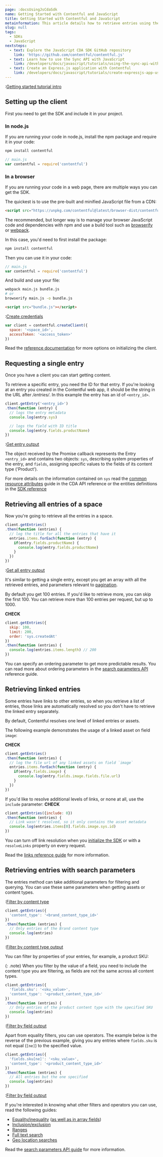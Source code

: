 ```yaml
---
page: :docsUsingJsCdaSdk
name: Getting Started with Contentful and JavaScript
title: Getting Started with Contentful and JavaScript
metainformation: This article details how to retrieve entries using the JavaScript CDA SDK.
slug: null
tags:
  - SDKs
  - JavaScript
nextsteps:
  - text: Explore the JavaScript CDA SDK GitHub repository
    link: 'https://github.com/contentful/contentful.js'
  - text: Learn how to use the Sync API with JavaScript
    link: /developers/docs/javascript/tutorials/using-the-sync-api-with-js/
  - text: Create an Express.js application with Contentful
    link: /developers/docs/javascript/tutorials/create-expressjs-app-using-contentful/
---
```


:[Getting started tutorial intro](../../_partials/getting-started-intro.md)

## Setting up the client

First you need to get the SDK and include it in your project.

### In node.js

If you are running your code in node.js, install the npm package and require it in your code:

```bash
npm install contentful
```

```javascript
// main.js
var contentful = require('contentful')
```

### In a browser

If you are running your code in a web page, there are multiple ways you can get the SDK.

The quickest is to use the pre-built and minified JavaScript file from a CDN:

```html
<script src="https://unpkg.com/contentful@latest/browser-dist/contentful.min.js"></script>
```

The recommended, but longer way is to manage your browser JavaScript code and dependencies with npm and use a build tool such as [browserify](http://browserify.org/) or [webpack](https://webpack.github.io/).

In this case, you'd need to first install the package:

```bash
npm install contentful
```

Then you can use it in your code:

```javascript
// main.js
var contentful = require('contentful')
```

And build and use your file:

```bash
webpack main.js bundle.js
# or
browserify main.js -o bundle.js
```

```html
<script src="bundle.js"></script>
```

:[Create credentials](../../_partials/credentials.md)

```javascript
var client = contentful.createClient({
  space: '<space_id>',
  accessToken: '<access_token>'
})
```

Read the [reference documentation](https://contentful.github.io/contentful.js/contentful/latest/contentful.html) for more options on initializing the client.

## Requesting a single entry

Once you have a client you can start getting content.

To retrieve a specific entry, you need the ID for that entry. If you're looking at an entry you created in the Contentful web app, it should be the string in the URL after _/entries/_. In this example the entry has an id of `<entry_id>`.

```javascript
client.getEntry('<entry_id>')
.then(function (entry) {
  // logs the entry metadata
  console.log(entry.sys)

  // logs the field with ID title
  console.log(entry.fields.productName)
})
```

:[Get entry output](../../_partials/get-entry-output.md)

The object received by the Promise callback represents the Entry `<entry_id>` and contains two objects: `sys`, describing system properties of the entry, and `fields`, assigning specific values to the fields of its content type ('Product').

For more details on the information contained on `sys` read the [common resource attributes](/developers/docs/references/content-delivery-api/#/introduction/common-resource-attributes) guide in the CDA API reference or the entities definitions in the [SDK reference](https://contentful.github.io/contentful.js/contentful/latest/Entities.html)

## Retrieving all entries of a space

Now you're going to retrieve all the entries in a space.

```javascript
client.getEntries()
.then(function (entries) {
  // log the title for all the entries that have it
  entries.items.forEach(function (entry) {
    if(entry.fields.productName) {
      console.log(entry.fields.productName)
    }
  })
})
```

:[Get all entry output](../../_partials/get-all-entry-output.md)

It's similar to getting a single entry, except you get an array with all the retrieved entries, and parameters relevant to [pagination](/developers/docs/references/content-delivery-api/#/introduction/collection-resources-and-pagination).

By default you get 100 entries. If you'd like to retrieve more, you can skip the first 100\. You can retrieve more than 100 entries per request, but up to 1000.

**CHECK**

```javascript
client.getEntries({
  skip: 100,
  limit: 200,
  order: 'sys.createdAt'
})
.then(function (entries) {
  console.log(entries.items.length) // 200
})
```

You can specify an ordering parameter to get more predictable results. You can read more about ordering parameters in the [search parameters API](/developers/docs/references/content-delivery-api/#/reference/search-parameters/order) reference guide.

## Retrieving linked entries

Some entries have links to other entries, so when you retrieve a list of entries, those links are automatically resolved so you don't have to retrieve the linked entry separately.

By default, Contentful resolves one level of linked entries or assets.

The following example demonstrates the usage of a linked asset on field `image`:

**CHECK**

```javascript
client.getEntries()
.then(function (entries) {
  // log the file url of any linked assets on field `image`
  entries.items.forEach(function (entry) {
    if(entry.fields.image) {
      console.log(entry.fields.image.fields.file.url)
    }
  })
})
```

If you'd like to resolve additional levels of links, or none at all, use the `include` parameter: **CHECK**

```javascript
client.getEntries({include: 0})
.then(function (entries) {
  // Link wasn't resolved, so it only contains the asset metadata
  console.log(entries.items[0].fields.image.sys.id)
})
```

You can turn off link resolution when you [initialize the SDK](https://contentful.github.io/contentful.js/contentful/latest/contentful.html) or with a `resolveLinks` property on every request.

Read the [links reference guide](/developers/docs/concepts/links/) for more information.

## Retrieving entries with search parameters

The entries method can take additional parameters for filtering and querying. You can use these same parameters when getting assets or content types.

:[Filter by content type](../../_partials/content-type-filter.md)

```javascript
client.getEntries({
  'content_type': '<brand_content_type_id>'
})
.then(function (entries) {
  // Only entries of the Brand content type
  console.log(entries)
})
```

:[Filter by content type output](../../_partials/content-type-filter-output.md)

You can filter by properties of your entries, for example, a product SKU:

{: .note} When you filter by the value of a field, you need to include the content type you are filtering, as fields are not the same across all content types.

```javascript
client.getEntries({
  'fields.sku': '<sku_value>',
  'content_type': '<product_content_type_id>'
})
.then(function (entries) {
  // Only entries of the product content type with the specified SKU
  console.log(entries)
})
```

:[Filter by field output](../../_partials/field-filter-output.md)

Apart from equality filters, you can use operators. The example below is the reverse of the previous example, giving you any entries where `fields.sku` is not equal (`[ne]`) to the specified value.

```javascript
client.getEntries({
  'fields.sku[ne]': '<sku_value>',
  'content_type': '<product_content_type_id>'
})
.then(function (entries) {
  // All entries but the one specified
  console.log(entries)
})
```

:[Filter by field output](../../_partials/field-filter-ne-output.md)

If you're interested in knowing what other filters and operators you can use, read the following guides:

- [Equality/inequality](/developers/docs/references/content-delivery-api/#/reference/search-parameters/equality-operator) ([as well as in array fields](/developers/docs/references/content-delivery-api/#/reference/search-parameters/array-equalityinequality))
- [Inclusion/exclusion](/developers/docs/references/content-delivery-api/#/reference/search-parameters/inclusion)
- [Ranges](/developers/docs/references/content-delivery-api/#/reference/search-parameters/ranges)
- [Full text search](/developers/docs/references/content-delivery-api/#/reference/search-parameters/full-text-search)
- [Geo location searches](/developers/docs/references/content-delivery-api/#/reference/search-parameters/location-proximity-search)

Read the [search parameters API guide](/developers/docs/references/content-delivery-api/#/reference/search-parameters) for more information.

